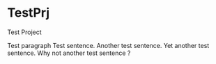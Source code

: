 # TestPrj
Test Project

Test paragraph
Test sentence.
Another test sentence.
Yet another test sentence.
Why not another test sentence ?
